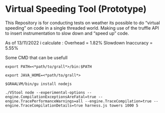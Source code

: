# Virtual Speeding Tool (Prototype) 

This Repository is for conducting tests on weather its possible to do “virtual speeding” on code in a single threaded world.
Making use of the truffle API to insert instrumentation to slow down and “speed up” code.

As of 13/11/2022 
i calculate :
Overhead = 1.82%
Slowdown Inaccuracy = 5.55%


Some CMD that can be usefull

```
export PATH=<*path/to/grall*>/bin:$PATH

export JAVA_HOME=<*path/to/grall*>

$GRAALVM/bin/gu install nodejs

./VStool node --experimental-options --engine.CompilationExceptionsAreFatal=true --engine.TracePerformanceWarnings=all --engine.TraceCompilation=true --engine.TraceCompilationDetails=true harness.js towers 1000 5
```